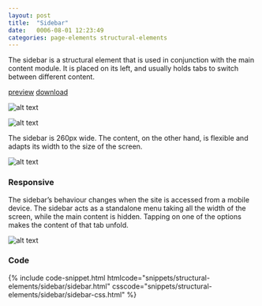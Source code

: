 ```yaml
---
layout: post
title:  "Sidebar"
date:   0006-08-01 12:23:49
categories: page-elements structural-elements
---
```


The sidebar is a structural element that is used in conjunction with the main content module.
It is placed on its left, and usually holds tabs to switch between different content.

<a class="btn btn--preview" target="_blank" href="http://localhost:4000/gfw-style-guides/downloads/structural-elements/sidebar/index.html">preview</a>
<a class="btn btn--download" download="sidebar.zip" href="http://localhost:4000/gfw-style-guides/downloads/structural-elements/sidebar/sidebar.zip">download</a>

![alt text][sidebar]

![alt text][sidebar-meassures]

The sidebar is 260px wide. The content, on the other hand, is flexible and adapts its width to the size of the screen.

![alt text][sidebar-responsive]

### Responsive

The sidebar’s behaviour changes when the site is accessed from a mobile device. The sidebar acts as a
standalone menu taking all the width of the screen, while the main content is hidden. Tapping on one of the
options makes the content of that tab unfold.

![alt text][sidebar-mobile]

### Code

<div id="code-snippet-box1" class="code-snippet-box">
  {% include code-snippet.html htmlcode="snippets/structural-elements/sidebar/sidebar.html" csscode="snippets/structural-elements/sidebar/sidebar-css.html" %}
</div>


[sidebar]: /gfw-style-guides/images/posts/structural-elements/sidebar/10-01-sidebar.png "sidebar"
[sidebar-meassures]: /gfw-style-guides/images/posts/structural-elements/sidebar/10-02-sidebar-meassures.png "sidebar meassures"
[sidebar-responsive]: /gfw-style-guides/images/posts/structural-elements/sidebar/10-03-sidebar-responsive.png "sidebar responsive"
[sidebar-mobile]: /gfw-style-guides/images/posts/structural-elements/sidebar/10-03-sidebar-mobile.png "sidebar mobile"
